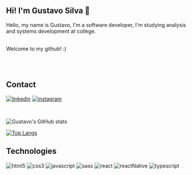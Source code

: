 ## Hi! I'm Gustavo Silva 🤙
<div>
<p>
Hello, my name is Gustavo, I'm a software developer, I'm studying analysis and systems development at college.
<br/>

<br/> Welcome to my github! :)</p>
</div>

<br/>
<br/>

## Contact

[![linkedin](https://img.shields.io/badge/LinkedIn-0077B5?style=for-the-badge&logo=linkedin&logoColor=white)](https://www.linkedin.com/in/xgustavosz/)
[![instagram](https://img.shields.io/badge/Instagram-E4405F?style=for-the-badge&logo=instagram&logoColor=white)](https://www.instagram.com/xgustavosz/)

<br/>

![Gustavo's GitHub stats](https://github-readme-stats.vercel.app/api?username=xgusstavo&show_icons=true&theme=dark)

[![Top Langs](https://github-readme-stats.vercel.app/api/top-langs/?username=xgusstavo&layout=compact)](https://github.com/anuraghazra/github-readme-stats)


## Technologies

<div style="display: inline_block">
<img align="center" alt="html5" src="https://img.shields.io/badge/HTML5-E34F26?style=for-the-badge&logo=html5&logoColor=white" />
<img align="center" alt="css3" src="https://img.shields.io/badge/CSS3-1572B6?style=for-the-badge&logo=css3&logoColor=white" />
<img align="center" alt="javascript" src="https://img.shields.io/badge/JavaScript-F7DF1E?style=for-the-badge&logo=javascript&logoColor=black" />
<img align="center" alt="sass" src="https://img.shields.io/badge/Sass-CC6699?style=for-the-badge&logo=sass&logoColor=white" />
<img align="center" alt="react" src="https://img.shields.io/badge/React-20232A?style=for-the-badge&logo=react&logoColor=61DAFB" />
<img align="center" alt="reactNative" src="https://img.shields.io/badge/React_Native-20232A?style=for-the-badge&logo=react&logoColor=61DAFB" />
<img align="center" alt="typescript" src="https://img.shields.io/badge/TypeScript-007ACC?style=for-the-badge&logo=typescript&logoColor=white" />
</div>
